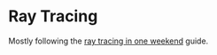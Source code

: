 # Ray Tracing

Mostly following the [ray tracing in one weekend](http://www.realtimerendering.com/raytracing/Ray%20Tracing%20in%20a%20Weekend.pdf) guide.



